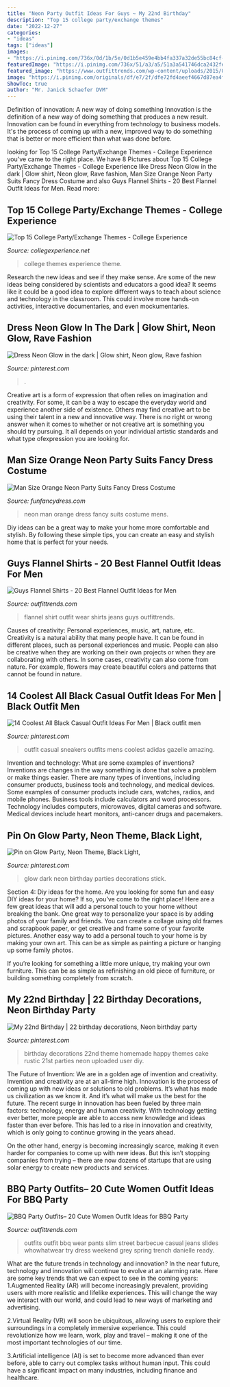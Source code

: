 ```yaml
---
title: "Neon Party Outfit Ideas For Guys ~ My 22nd Birthday"
description: "Top 15 college party/exchange themes"
date: "2022-12-27"
categories:
- "ideas"
tags: ["ideas"]
images:
- "https://i.pinimg.com/736x/0d/1b/5e/0d1b5e459e4bb4fa337a32de55bc84cf---birthday-birthday-ideas.jpg"
featuredImage: "https://i.pinimg.com/736x/51/a3/a5/51a3a541746dca2432fe15ee282b6dd8--neon-party-th-birthday.jpg"
featured_image: "https://www.outfittrends.com/wp-content/uploads/2015/07/main.original.585x0-5.jpg"
image: "https://i.pinimg.com/originals/df/e7/2f/dfe72fd4aeef4667d87ea4f99964ee27.jpg"
ShowToc: true
author: "Mr. Janick Schaefer DVM"
---
```



Definition of innovation: A new way of doing something
Innovation is the definition of a new way of doing something that produces a new result. Innovation can be found in everything from technology to business models. It's the process of coming up with a new, improved way to do something that is better or more efficient than what was done before.

	

		
looking for Top 15 College Party/Exchange Themes - College Experience you've came to the right place. We have 8 Pictures about Top 15 College Party/Exchange Themes - College Experience like Dress Neon Glow in the dark | Glow shirt, Neon glow, Rave fashion, Man Size Orange Neon Party Suits Fancy Dress Costume and also Guys Flannel Shirts - 20 Best Flannel Outfit Ideas for Men. Read more:
		
    
## Top 15 College Party/Exchange Themes - College Experience

<img loading=lazy src="https://collegexperience.net/wp-content/uploads/2016/11/college-party-themes.jpg" onerror="this.onerror=null;this.src='https://tse1.mm.bing.net/th?id=OIP.eE2_LvFUJN9763tQSgHmGAHaEo&amp;pid=15.1';" alt="Top 15 College Party/Exchange Themes - College Experience">

_Source: collegexperience.net_

>college themes experience theme. 

	

Research the new ideas and see if they make sense.
Are some of the new ideas being considered by scientists and educators a good idea? It seems like it could be a good idea to explore different ways to teach about science and technology in the classroom. This could involve more hands-on activities, interactive documentaries, and even mockumentaries.

    
## Dress Neon Glow In The Dark | Glow Shirt, Neon Glow, Rave Fashion

<img loading=lazy src="https://i.pinimg.com/originals/df/e7/2f/dfe72fd4aeef4667d87ea4f99964ee27.jpg" onerror="this.onerror=null;this.src='https://tse4.mm.bing.net/th?id=OIP.BAh2dCRr7JJLZxId7RExiwHaM-&amp;pid=15.1';" alt="Dress Neon Glow in the dark | Glow shirt, Neon glow, Rave fashion">

_Source: pinterest.com_

>. 

	

Creative art is a form of expression that often relies on imagination and creativity. For some, it can be a way to escape the everyday world and experience another side of existence. Others may find creative art to be using their talent in a new and innovative way. There is no right or wrong answer when it comes to whether or not creative art is something you should try pursuing. It all depends on your individual artistic standards and what type ofexpression you are looking for.

    
## Man Size Orange Neon Party Suits Fancy Dress Costume

<img loading=lazy src="https://www.funfancydress.com/media/catalog/product/cache/1/image/1200x/040ec09b1e35df139433887a97daa66f/S/A/SANC_7251_c.jpg" onerror="this.onerror=null;this.src='https://tse4.mm.bing.net/th?id=OIP.uyy0C9keCSyjEi9YvxZOvQHaOt&amp;pid=15.1';" alt="Man Size Orange Neon Party Suits Fancy Dress Costume">

_Source: funfancydress.com_

>neon man orange dress fancy suits costume mens. 

	

Diy ideas can be a great way to make your home more comfortable and stylish. By following these simple tips, you can create an easy and stylish home that is perfect for your needs.

    
## Guys Flannel Shirts - 20 Best Flannel Outfit Ideas For Men

<img loading=lazy src="https://www.outfittrends.com/wp-content/uploads/2017/04/how-to-wear-a-blue-flannel-shirt.jpg" onerror="this.onerror=null;this.src='https://tse2.mm.bing.net/th?id=OIP.SMyGtcBaBElOWijIJjkZaQHaJP&amp;pid=15.1';" alt="Guys Flannel Shirts - 20 Best Flannel Outfit Ideas for Men">

_Source: outfittrends.com_

>flannel shirt outfit wear shirts jeans guys outfittrends. 

	

Causes of creativity: Personal experiences, music, art, nature, etc.
Creativity is a natural ability that many people have. It can be found in different places, such as personal experiences and music. People can also be creative when they are working on their own projects or when they are collaborating with others. In some cases, creativity can also come from nature. For example, flowers may create beautiful colors and patterns that cannot be found in nature.

    
## 14 Coolest All Black Casual Outfit Ideas For Men | Black Outfit Men

<img loading=lazy src="https://i.pinimg.com/736x/26/35/42/26354216901e28cb6ad8f3c016c4f1bb.jpg" onerror="this.onerror=null;this.src='https://tse2.mm.bing.net/th?id=OIP.XdkmtZ_GT-IZqntgSsOD-gHaLG&amp;pid=15.1';" alt="14 Coolest All Black Casual Outfit Ideas For Men | Black outfit men">

_Source: pinterest.com_

>outfit casual sneakers outfits mens coolest adidas gazelle amazing. 

	

Invention and technology: What are some examples of inventions?
Inventions are changes in the way something is done that solve a problem or make things easier. There are many types of inventions, including consumer products, business tools and technology, and medical devices. Some examples of consumer products include cars, watches, radios, and mobile phones. Business tools include calculators and word processors. Technology includes computers, microwaves, digital cameras and software. Medical devices include heart monitors, anti-cancer drugs and pacemakers.

    
## Pin On Glow Party, Neon Theme, Black Light,

<img loading=lazy src="https://i.pinimg.com/736x/51/a3/a5/51a3a541746dca2432fe15ee282b6dd8--neon-party-th-birthday.jpg" onerror="this.onerror=null;this.src='https://tse2.mm.bing.net/th?id=OIP.cJewkX6NlZc1vZ2YNFuDOwHaJ3&amp;pid=15.1';" alt="Pin on Glow Party, Neon Theme, Black Light,">

_Source: pinterest.com_

>glow dark neon birthday parties decorations stick. 

	

Section 4: Diy ideas for the home.
Are you looking for some fun and easy DIY ideas for your home? If so, you’ve come to the right place! Here are a few great ideas that will add a personal touch to your home without breaking the bank.
One great way to personalize your space is by adding photos of your family and friends. You can create a collage using old frames and scrapbook paper, or get creative and frame some of your favorite pictures. Another easy way to add a personal touch to your home is by making your own art. This can be as simple as painting a picture or hanging up some family photos.

If you’re looking for something a little more unique, try making your own furniture. This can be as simple as refinishing an old piece of furniture, or building something completely from scratch.

    
## My 22nd Birthday | 22 Birthday Decorations, Neon Birthday Party

<img loading=lazy src="https://i.pinimg.com/736x/0d/1b/5e/0d1b5e459e4bb4fa337a32de55bc84cf---birthday-birthday-ideas.jpg" onerror="this.onerror=null;this.src='https://tse3.mm.bing.net/th?id=OIP.-Dh4AbN-YyNPCWGQId0iawHaJ3&amp;pid=15.1';" alt="My 22nd Birthday | 22 birthday decorations, Neon birthday party">

_Source: pinterest.com_

>birthday decorations 22nd theme homemade happy themes cake rustic 21st parties neon uploaded user diy. 

	

The Future of Invention: We are in a golden age of invention and creativity.
Invention and creativity are at an all-time high. Innovation is the process of coming up with new ideas or solutions to old problems. It’s what has made us civilization as we know it. And it’s what will make us the best for the future.
The recent surge in innovation has been fueled by three main factors: technology, energy and human creativity. With technology getting ever better, more people are able to access new knowledge and ideas faster than ever before. This has led to a rise in innovation and creativity, which is only going to continue growing in the years ahead.

On the other hand, energy is becoming increasingly scarce, making it even harder for companies to come up with new ideas. But this isn’t stopping companies from trying – there are now dozens of startups that are using solar energy to create new products and services.

    
## BBQ Party Outfits– 20 Cute Women Outfit Ideas For BBQ Party

<img loading=lazy src="https://www.outfittrends.com/wp-content/uploads/2015/07/main.original.585x0-5.jpg" onerror="this.onerror=null;this.src='https://tse2.mm.bing.net/th?id=OIP.RVVn_fXhVPPu36EE6rkXbwHaLH&amp;pid=15.1';" alt="BBQ Party Outfits– 20 Cute Women Outfit Ideas for BBQ Party">

_Source: outfittrends.com_

>outfits outfit bbq wear pants slim street barbecue casual jeans slides whowhatwear try dress weekend grey spring trench danielle ready. 

	

What are the future trends in technology and innovation?
In the near future, technology and innovation will continue to evolve at an alarming rate. Here are some key trends that we can expect to see in the coming years:
1.Augmented Reality (AR) will become increasingly prevalent, providing users with more realistic and lifelike experiences. This will change the way we interact with our world, and could lead to new ways of marketing and advertising.

2.Virtual Reality (VR) will soon be ubiquitous, allowing users to explore their surroundings in a completely immersive experience. This could revolutionize how we learn, work, play and travel – making it one of the most important technologies of our time.

3.Artificial intelligence (AI) is set to become more advanced than ever before, able to carry out complex tasks without human input. This could have a significant impact on many industries, including finance and healthcare.

